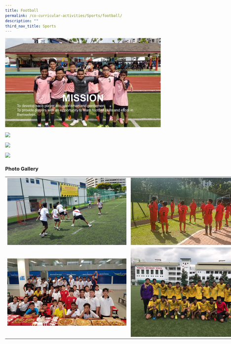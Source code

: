 ```yaml
---
title: Football
permalink: /co-curricular-activities/Sports/football/
description: ""
third_nav_title: Sports
---
```

![](/images/fb1.jpeg)

![](/images/fb2.png)

![](/images/Football.png)

![](/images/fb3.png)



### Photo Gallery


<table style="undefined;table-layout: fixed; width: 800px">
<colgroup>
<col style="width: 400px">
<col style="width: 400px">
</colgroup>
<tbody>
  <tr>
    <td><img src="/images/fb5.jpeg"></td>
    <td><img src="/images/fb6.jpeg"></td>
  </tr>
  <tr>
    <td><img src="/images/fb7.jpeg"></td>
    <td><img src="/images/fb8.jpeg"></td>
  </tr>
</tbody>
</table>